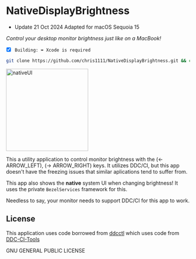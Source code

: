 # NativeDisplayBrightness
- Update 21 Oct 2024 Adapted for macOS Sequoia 15

*Control your desktop monitor brightness just like on a MacBook!*

- [x] `Building: ➥ Xcode is required`
```bash
git clone https://github.com/chris1111/NativeDisplayBrightness.git && cd $HOME/NativeDisplayBrightness && make
```

<img width="225" alt="nativeUI" src="https://github.com/user-attachments/assets/dff27376-b4f2-40fa-8f86-df6184bd8945">


This a utility application to control monitor brightness with the (← ARROW_LEFT), (→ ARROW_RIGHT) keys. It utilizes DDC/CI, but this app doesn't have the freezing issues that similar aplications tend to suffer from.

This app also shows the **native** system UI when changing brightness! It uses the private `BezelServices` framework for this.

Needless to say, your monitor needs to support DDC/CI for this app to work.

## License

This application uses code borrowed from [ddcctl](https://github.com/kfix/ddcctl) which uses code from [DDC-CI-Tools](https://github.com/jontaylor/DDC-CI-Tools-for-OS-X)

GNU GENERAL PUBLIC LICENSE
